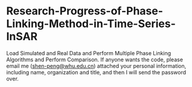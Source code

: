 # Research-Progress-of-Phase-Linking-Method-in-Time-Series-InSAR
Load Simulated and Real Data and Perform Multiple Phase Linking Algorithms and Perform Comparison. If anyone wants the code, please email me (shen-peng@whu.edu.cn) attached your personal information, including name, organization and title, and then I will send the password over.
